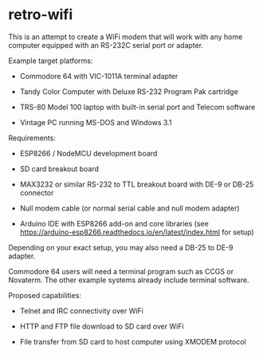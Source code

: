 # retro-wifi

This is an attempt to create a WiFi modem that will work with any home computer equipped with an RS-232C serial port or adapter.

Example target platforms:

* Commodore 64 with VIC-1011A terminal adapter

* Tandy Color Computer with Deluxe RS-232 Program Pak cartridge

* TRS-80 Model 100 laptop with built-in serial port and Telecom software

* Vintage PC running MS-DOS and Windows 3.1

Requirements:

* ESP8266 / NodeMCU development board

* SD card breakout board

* MAX3232 or similar RS-232 to TTL breakout board with DE-9 or DB-25 connector

* Null modem cable (or normal serial cable and null modem adapter)

* Arduino IDE with ESP8266 add-on and core libraries (see https://arduino-esp8266.readthedocs.io/en/latest/index.html for setup)

Depending on your exact setup, you may also need a DB-25 to DE-9 adapter.

Commodore 64 users will need a terminal program such as CCGS or Novaterm. The other example systems already include terminal software.

Proposed capabilities:

* Telnet and IRC connectivity over WiFi

* HTTP and FTP file download to SD card over WiFi

* File transfer from SD card to host computer using XMODEM protocol

